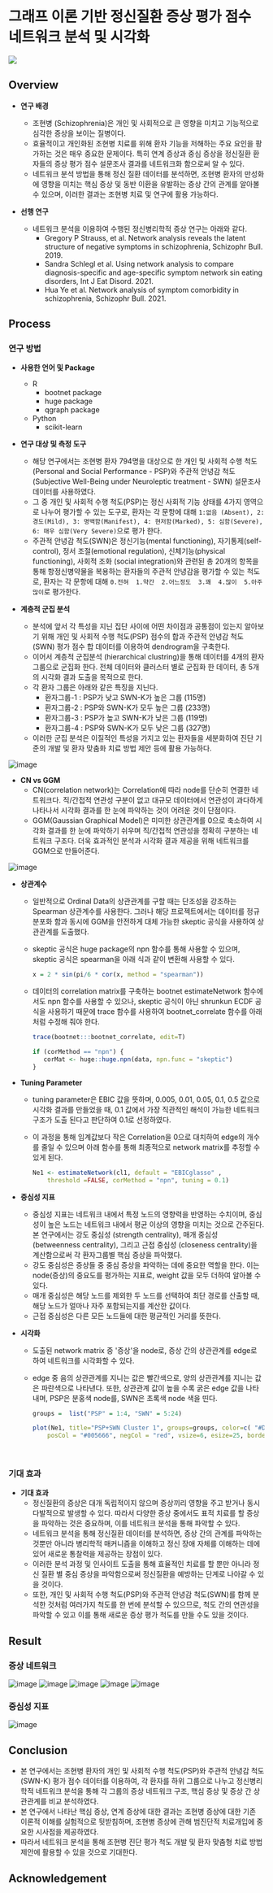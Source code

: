 # 그래프 이론 기반 정신질환 증상 평가 점수 네트워크 분석 및 시각화
<img src= "https://img.shields.io/github/last-commit/2017100898/swcon_cd?color=lavender&label=last%20commit">

## Overview
- **연구 배경**
    - 조현병 (Schizophrenia)은 개인 및 사회적으로 큰 영향을 미치고 기능적으로 심각한 증상을 보이는 질병이다.  
    - 효율적이고 개인화된 조현병 치료를 위해 환자 기능을 저해하는 주요 요인을 팡가하는 것은 매우 중요한 문제이다. 특히 연계 증상과 중심 증상을 정신질환 환자들의 증상 평가 점수 설문조사 결과를 네트워크화 함으로써 알 수 있다.
    - 네트워크 분석 방법을 통해 정신 질환 데이터를 분석하면, 조현병 환자의 만성화에 영향을 미치는 핵심 증상 및 동반 이환을 유발하는 증상 간의 관계를 알아볼 수 있으며, 이러한 결과는 조현병 치료 및 연구에 활용 가능하다.

- **선행 연구**
    - 네트워크 분석을 이용하여 수행된 정신병리학적 증상 연구는 아래와 같다.
        - Gregory P Strauss, et al. Network analysis reveals the latent structure of negative symptoms in schizophrenia, Schizophr Bull. 2019.
        - Sandra Schlegl et al. Using network analysis to compare diagnosis-specific and age-specific symptom network sin eating disorders, Int J Eat Disord. 2021.
        - Hua Ye et al. Network analysis of symptom comorbidity in schizophrenia, Schizophr Bull. 2021.

## Process
### 연구 방법
- **사용한 언어 및 Package**
    - R
        - bootnet package
        - huge package
        - qgraph package
    - Python
        - scikit-learn

- **연구 대상 및 측정 도구**
    - 해당 연구에서는 조현병 환자 794명을 대상으로 한 개인 및 사회적 수행 척도(Personal and Social Performance - PSP)와 주관적 안녕감 척도(Subjective Well-Being under Neuroleptic treatment - SWN) 설문조사 데이터를 사용하였다.
    - 그 중 개인 및 사회적 수행 척도(PSP)는 정신 사회적 기능 상태를 4가지 영역으로 나누어 평가할 수 있는 도구로, 환자는 각 문항에 대해 `1:없음 (Absent), 2: 경도(Mild), 3: 명백함(Manifest), 4: 현저함(Marked), 5: 심함(Severe), 6: 매우 심함(Very Severe)`으로 평가 한다. 
    - 주관적 안녕감 척도(SWN)은 정신기능(mental functioning), 자기통제(self-control),  정서 조절(emotional regulation),  신체기능(physical functioning), 사회적 조화 (social integration)와 관련된 총 20개의 항목을 통해 항정신병약물을 복용하는 환자들의 주관적 안녕감을  평가할 수 있는 척도로, 환자는 각 문항에 대해 `0.전혀  1.약간  2.어느정도  3.꽤  4.많이  5.아주 많이`로 평가한다.

- **계층적 군집 분석**
    - 분석에 앞서 각 특성을 지닌 집단 사이에 어떤 차이점과 공통점이 있는지 알아보기 위해 개인 및 사회적 수행 척도(PSP) 점수의 합과 주관적 안녕감 척도(SWN) 평가 점수 합 데이터를 이용하여 dendrogram을 구축한다. 
    - 이어서 계층적 군집분석 (hierarchical clustring)을 통해 데이터를 4개의 환자 그룹으로 군집화 한다. 전체 데이터와 클러스터 별로 군집화 한 데이터, 총 5개의 시각화 결과 도출을 목적으로 한다.
    - 각 환자 그룹은 아래와 같은 특징을 지닌다.
        - 환자그룹-1 : PSP가 낮고 SWN-K가 높은 그룹 (115명)
        - 환자그룹-2 : PSP와 SWN-K가 모두 높은 그룹 (233명)
        - 환자그룹-3 : PSP가 높고 SWN-K가 낮은 그룹 (119명)
        - 환자그룹-4 : PSP와 SWN-K가 모두 낮은 그룹 (327명)
    - 이러한 군집 분석은 이질적인 특성을 가지고 있는 환자들을 세분화하여 진단 기준의 개발 및 환자 맞춤화 치료 방법 제안 등에 활용 가능하다.

![image](https://github.com/2017100898/swcon_cd/assets/64299475/c7eb1709-22cf-450e-99d9-cb07dd4d4c53)

- **CN vs GGM**
    - CN(correlation network)는 Correlation에 따라 node를 단순히 연결한 네트워크다. 직/간접적 연관성 구분이 없고 대규모 데이터에서 연관성이 과다하게 나타나서 시각화 결과를 한 눈에 파악하는 것이 어려운 것이 단점이다. 
    - GGM(Gaussian Graphical Model)은 미미한 상관관계를 0으로 축소하여 시각화 결과를 한 눈에 파악하기 쉬우며 직/간접적 연관성을 정확히 구분하는 네트워크 구조다. 더욱 효과적인 분석과 시각화 결과 제공을 위해 네트워크를 GGM으로 만들어준다.

![image](https://github.com/2017100898/swcon_cd/assets/64299475/ad633b4d-1915-49c7-93ec-62a1f89d858b)

- **상관계수**
    - 일반적으로 Ordinal Data의 상관관계를 구할 때는 단조성을 강조하는 Spearman 상관계수를 사용한다. 그러나 해당 프로젝트에서는 데이터를 정규분포화 함과 동시에 GGM을 안전하게 대체 가능한 skeptic 공식을 사용하여 상관관계를 도출했다.                         
    - skeptic 공식은 huge package의 npn 함수를 통해 사용할 수 있으며, skeptic 공식은 spearman을 아래 식과 같이 변환해 사용할 수 있다. <br>
    
        ~~~R
        x = 2 * sin(pi/6 * cor(x, method = "spearman"))
        ~~~

   - 데이터의 correlation matrix를 구축하는 bootnet estimateNetwork 함수에서도 npn 함수를 사용할 수 있으나, skeptic 공식이 아닌 shrunkun ECDF 공식을 사용하기 때문에 trace 함수를 사용하여 bootnet_correlate 함수를 아래처럼 수정해 줘야 한다.  <br>

        ~~~R
        trace(bootnet:::bootnet_correlate, edit=T)
        ~~~
        
        ~~~R
        if (corMethod == "npn") {
           corMat <- huge::huge.npn(data, npn.func = "skeptic")
        }
        ~~~
   
- **Tuning Parameter**
    - tuning parameter은 EBIC 값을 뜻하며, 0.005, 0.01, 0.05, 0.1, 0.5 값으로 시각화 결과를 만들었을 때, 0.1 값에서 가장 직관적인 해석이 가능한 네트워크 구조가 도출 된다고 판단하여 0.1로 선정하였다.
    - 이 과정을 통해 임계값보다 작은 Correlation을 0으로 대치하여 edge의 개수를 줄일 수 있으며 아래 함수를 통해 최종적으로 network matrix를 추정할 수 있게 된다. <br>
    
        ~~~R
        Ne1 <- estimateNetwork(cl1, default = "EBICglasso" ,  
            threshold =FALSE, corMethod = "npn", tuning = 0.1)
        ~~~
    
    
- **중심성 지표**
    - 중심성 지표는 네트워크 내에서 특정 노드의 영향력을 반영하는 수치이며, 중심성이 높은 노드는 네트워크 내에서 평균 이상의 영향을 미치는 것으로 간주된다. 본 연구에서는 강도 중심성  (strength  centrality),  매개  중심성  (betweenness centrality), 그리고 근접 중심성 (closeness centrality)을 계산함으로써 각 환자그룹별 핵심 증상을 파악했다. 
    - 강도 중심성은 증상들 중 중심 증상을 파악하는 데에 중요한 역할을 한다. 이는 node(증상)의 중요도를 평가하는 지표로, weight 값을 모두 더하여 알아볼 수 있다.
    - 매개 중심성은 해당 노드를 제외한 두 노드를 선택하여 최단 경로를 산출할 때, 해당 노드가 얼마나  자주  포함되는지를  계산한  값이다. 
    - 근접 중심성은 다른 모든 노드들에 대한 평균적인 거리를 뜻한다. 

- **시각화**
    - 도출된 network matrix 중 '증상'을 node로, 증상 간의 상관관계를 edge로 하여 네트워크를 시각화할 수 있다. 
    - edge 중 음의 상관관계를 지니는 값은 빨간색으로, 양의 상관관계를 지니는 값은 파란색으로 나타낸다. 또한, 상관관계 값이 높을 수록 굵은 edge 값을 나타내며, PSP은 분홍색 node를, SWN은 초록색 node 색을 띤다.
    
        ~~~R
        groups =  list("PSP" = 1:4, "SWN" = 5:24)

        plot(Ne1, title="PSP+SWN Cluster 1", groups=groups, color=c( "#DEA5A4", "#C9DECF"),
            posCol = "#005666", negCol = "red", vsize=6, esize=25, borders=FALSE)
        ~~~

<br>

### 기대 효과
- **기대 효과**
    - 정신질환의 증상은 대개 독립적이지 않으며 증상끼리 영향을 주고 받거나 동시다발적으로 발생할 수 있다. 따라서 다양한 증상 중에서도 표적 치료를 할 증상을 파악하는 것은 중요하며, 이를 네트워크 분석을 통해 파악할 수 있다.
    - 네트워크 분석을 통해 정신질환 데이터를 분석하면, 증상 간의 관계를 파악하는 것뿐만 아니라 병리학적 매커니즘을 이해하고 정신 장애 자체를 이해하는 데에 있어 새로운 통찰력을 제공하는 장점이 있다. 
    - 이러한 분석 과정 및 인사이트 도출을 통해 효율적인 치료를 할 뿐만 아니라 정신 질환 별 중심 증상을 파악함으로써 정신질환을 예방하는 단계로 나아갈 수 있을 것이다.
    - 또한, 개인 및 사회적 수행 척도(PSP)와 주관적 안녕감 척도(SWN)를 함께 분석한 것처럼 여러가지 척도를 한 번에 분석할 수 있으므로, 척도 간의 연관성을 파악할 수 있고 이를 통해 새로운 증상 평가 척도를 만들 수도 있을 것이다.

 


## Result
### 증상 네트워크
![image](https://github.com/2017100898/swcon_cd/assets/64299475/f52b2a3a-c815-4aaa-9fb0-d1420db76b58)
![image](https://github.com/2017100898/swcon_cd/assets/64299475/fa49025e-9194-46b7-815f-0e8771a371c4)
![image](https://github.com/2017100898/swcon_cd/assets/64299475/d67f828e-4a47-45b6-8c88-468300f1616a)
![image](https://github.com/2017100898/swcon_cd/assets/64299475/2f7e88a8-c21b-4a0e-87c9-423f74503a59)
![image](https://github.com/2017100898/swcon_cd/assets/64299475/3524cf46-f667-4ded-a566-6654ef403bee)

### 중심성 지표
![image](https://github.com/2017100898/swcon_cd/assets/64299475/ab231e3e-d22a-4c29-86ca-359cd67e7347)

## Conclusion
- 본  연구에서는  조현병  환자의  개인  및  사회적  수행  척도(PSP)와 주관적 안녕감 척도(SWN-K) 평가 점수 데이터를 이용하여, 각 환자를 하위 그룹으로 나누고 정신병리학적 네트워크 분석을 통해 각 그룹의 증상 네트워크 구조, 핵심 증상 및 증상 간 상관관계를 비교 분석하였다.
- 본 연구에서 나타난 핵심 증상, 연계 증상에 대한 결과는 조현병 증상에 대한 기존 이론적 이해를 실험적으로 뒷받침하며, 조현병 증상에 관해 범진단적 치료개입에 중요한 시사점을 제공하였다. 
- 따라서 네트워크 분석을 통해 조현병 진단 평가 척도 개발 및 환자 맞춤형 치료 방법 제안에 활용할 수 있을 것으로 기대한다. 

## Acknowledgement